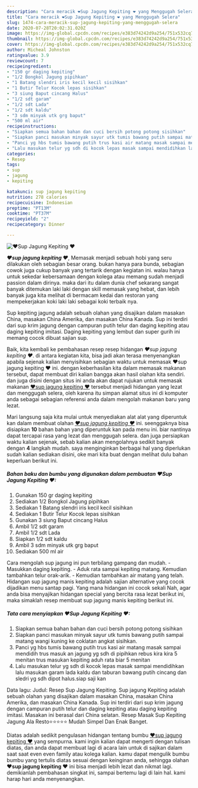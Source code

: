 ```yaml
---
description: "Cara meracik ❤Sup Jagung Kepiting ❤ yang Menggugah Selera"
title: "Cara meracik ❤Sup Jagung Kepiting ❤ yang Menggugah Selera"
slug: 1474-cara-meracik-sup-jagung-kepiting-yang-menggugah-selera
date: 2020-07-28T20:02:31.020Z
image: https://img-global.cpcdn.com/recipes/e383d74242d9a254/751x532cq70/❤sup-jagung-kepiting-❤-foto-resep-utama.jpg
thumbnail: https://img-global.cpcdn.com/recipes/e383d74242d9a254/751x532cq70/❤sup-jagung-kepiting-❤-foto-resep-utama.jpg
cover: https://img-global.cpcdn.com/recipes/e383d74242d9a254/751x532cq70/❤sup-jagung-kepiting-❤-foto-resep-utama.jpg
author: Micheal Johnston
ratingvalue: 3.9
reviewcount: 7
recipeingredient:
- "150 gr daging kepiting"
- "1/2 Bongkol Jagung pipihkan"
- "1 Batang slendri iris kecil kecil sisihkan"
- "1 Butir Telur Kocok lepas sisihkan"
- "3 siung Baput cincang Halus"
- "1/2 sdt garam"
- "1/2 sdt Lada"
- "1/2 sdt kaldu"
- "3 sdm minyak utk grg baput"
- "500 ml air"
recipeinstructions:
- "Siapkan semua bahan bahan dan cuci bersih potong potong sisihkan"
- "Siapkan panci masukan minyak sayur utk tumis bawang putih sampai matang wangi kuning ke coklatan angkat sisihkan."
- "Panci yg hbs tumis bawang putih trus kasi air matang masak sampai mendidih trus masuk an jagung yg sdh di pipihkan rebus kira kira 5 menitan trus masukan kepiting aduh rata biar 5 menitan"
- "Lalu masukan telur yg sdh di kocok lepas masak sampai mendidihkan lalu masukan garam lada kaldu dan taburan bawang putih cincang dan sledri yg sdh dipot halus.siap saji kan"
categories:
- Resep
tags:
- sup
- jagung
- kepiting

katakunci: sup jagung kepiting 
nutrition: 278 calories
recipecuisine: Indonesian
preptime: "PT13M"
cooktime: "PT37M"
recipeyield: "2"
recipecategory: Dinner

---
```



![❤Sup Jagung Kepiting ❤](https://img-global.cpcdn.com/recipes/e383d74242d9a254/751x532cq70/❤sup-jagung-kepiting-❤-foto-resep-utama.jpg)

<b><i>❤sup jagung kepiting ❤</i></b>, Memasak menjadi sebuah hobi yang seru dilakukan oleh sebagian besar orang. bukan hanya para bunda, sebagian cowok juga cukup banyak yang tertarik dengan kegiatan ini. walau hanya untuk sekedar kebersamaan dengan kolega atau memang sudah menjadi passion dalam dirinya. maka dari itu dalam dunia chef sekarang sangat banyak ditemukan laki laki dengan skill memasak yang hebat, dan lebih banyak juga kita melihat di bermacam kedai dan restoran yang mempekerjakan koki laki laki sebagai koki terbaik nya.

Sup kepiting jagung adalah sebuah olahan yang disajikan dalam masakan China, masakan China Amerika, dan masakan China Kanada. Sup ini terdiri dari sup krim jagung dengan campuran putih telur dan daging kepiting atau daging kepiting imitasi. Daging kepiting yang lembut dan super gurih ini memang cocok dibuat sajian sup.

Baik, kita kembali ke pembahasan resep resep hidangan <i>❤sup jagung kepiting ❤</i>. di antara kegiatan kita, bisa jadi akan terasa menyenangkan apabila sejenak kalian menyisihkan sebagian waktu untuk memasak ❤sup jagung kepiting ❤ ini. dengan keberhasilan kita dalam memasak makanan tersebut, dapat membuat diri kalian bangga akan hasil olahan kita sendiri. dan juga disini dengan situs ini anda akan dapat rujukan untuk memasak makanan <u>❤sup jagung kepiting ❤</u> tersebut menjadi hidangan yang lezat dan menggugah selera, oleh karena itu simpan alamat situs ini di komputer anda sebagai sebagian referensi anda dalam mengolah makanan baru yang lezat.


Mari langsung saja kita mulai untuk menyediakan alat alat yang diperuntuk kan dalam membuat olahan <u><i>❤sup jagung kepiting ❤</i></u> ini. seenggaknya bisa disiapkan <b>10</b> bahan bahan yang diperuntuk kan pada menu ini. biar nantinya dapat tercapai rasa yang lezat dan menggugah selera. dan juga persiapkan waktu kalian sejenak, sebab kalian akan mengolahnya sedikit banyak dengan <b>4</b> langkah mudah. saya menginginkan berbagai hal yang diperlukan sudah kalian sediakan disini, oke mari kita buat dengan melihat dulu bahan keperluan berikut ini.

<!--inarticleads1-->

##### Bahan baku dan bumbu yang digunakan dalam pembuatan ❤Sup Jagung Kepiting ❤:

1. Gunakan 150 gr daging kepiting
1. Sediakan 1/2 Bongkol Jagung pipihkan
1. Sediakan 1 Batang slendri iris kecil kecil sisihkan
1. Sediakan 1 Butir Telur Kocok lepas sisihkan
1. Gunakan 3 siung Baput cincang Halus
1. Ambil 1/2 sdt garam
1. Ambil 1/2 sdt Lada
1. Siapkan 1/2 sdt kaldu
1. Ambil 3 sdm minyak utk grg baput
1. Sediakan 500 ml air


Cara mengolah sup jagung ini pun terbilang gampang dan mudah. - Masukkan daging kepiting. - Aduk rata sampai kepiting matang. Kemudian tambahkan telur orak-arik. - Kemudian tambahkan air matang yang telah. Hidangan sup jagung manis kepiting adalah sajian alternative yang cocok dijadikan menu santap pagi. Yang mana hidangan ini cocok sekali Nah, agar anda bisa menyajikan hidangan special yang bercita rasa lezat berikut ini, maka simaklah resep membuat sup jagung manis kepiting berikut ini. 

<!--inarticleads2-->

##### Tata cara menyiapkan ❤Sup Jagung Kepiting ❤:

1. Siapkan semua bahan bahan dan cuci bersih potong potong sisihkan
1. Siapkan panci masukan minyak sayur utk tumis bawang putih sampai matang wangi kuning ke coklatan angkat sisihkan.
1. Panci yg hbs tumis bawang putih trus kasi air matang masak sampai mendidih trus masuk an jagung yg sdh di pipihkan rebus kira kira 5 menitan trus masukan kepiting aduh rata biar 5 menitan
1. Lalu masukan telur yg sdh di kocok lepas masak sampai mendidihkan lalu masukan garam lada kaldu dan taburan bawang putih cincang dan sledri yg sdh dipot halus.siap saji kan


Data lagu: Judul: Resep Sup Jagung Kepiting. Sup jagung Kepiting adalah sebuah olahan yang disajikan dalam masakan China, masakan China Amerika, dan masakan China Kanada. Sup ini terdiri dari sup krim jagung dengan campuran putih telur dan daging kepiting atau daging kepiting imitasi. Masakan ini berasal dari China selatan. Resep Masak Sup Kepiting Jagung Ala Resto⭐⭐⭐⭐⭐ Mudah Simpel Dan Enak Banget. 

Diatas adalah sedikit pengulasan hidangan tentang bumbu <u>❤sup jagung kepiting ❤</u> yang sempurna. kami ingin kalian dapat mengerti dengan tulisan diatas, dan anda dapat membuat lagi di acara lain untuk di sajikan dalam saat saat even even family atau kolega kalian. kamu dapat mengulik bumbu bumbu yang tertulis diatas sesuai dengan keinginan anda, sehingga olahan <b>❤sup jagung kepiting ❤</b> ini bisa menjadi lebih lezat dan nikmat lagi. demikianlah pembahasan singkat ini, sampai bertemu lagi di lain hal. kami harap hari anda menyenangkan.
